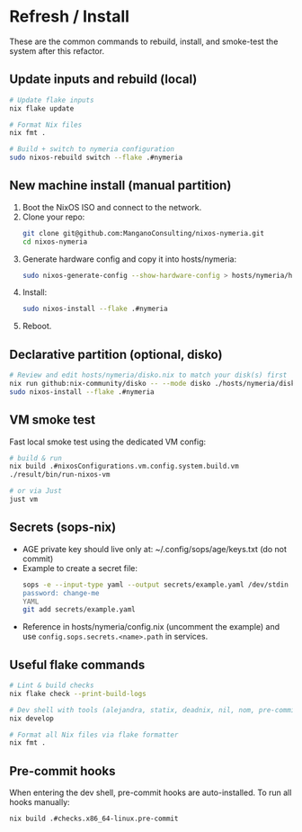 # Refresh / Install

These are the common commands to rebuild, install, and smoke-test the system after this refactor.

## Update inputs and rebuild (local)
```bash
# Update flake inputs
nix flake update

# Format Nix files
nix fmt .

# Build + switch to nymeria configuration
sudo nixos-rebuild switch --flake .#nymeria
```

## New machine install (manual partition)
1. Boot the NixOS ISO and connect to the network.
2. Clone your repo:
   ```bash
   git clone git@github.com:ManganoConsulting/nixos-nymeria.git
   cd nixos-nymeria
   ```
3. Generate hardware config and copy it into hosts/nymeria:
   ```bash
   sudo nixos-generate-config --show-hardware-config > hosts/nymeria/hardware-configuration.nix
   ```
4. Install:
   ```bash
   sudo nixos-install --flake .#nymeria
   ```
5. Reboot.

## Declarative partition (optional, disko)
```bash
# Review and edit hosts/nymeria/disko.nix to match your disk(s) first
nix run github:nix-community/disko -- --mode disko ./hosts/nymeria/disko.nix
sudo nixos-install --flake .#nymeria
```

## VM smoke test
Fast local smoke test using the dedicated VM config:
```bash
# build & run
nix build .#nixosConfigurations.vm.config.system.build.vm
./result/bin/run-nixos-vm

# or via Just
just vm
```

## Secrets (sops-nix)
- AGE private key should live only at: ~/.config/sops/age/keys.txt (do not commit)
- Example to create a secret file:
  ```bash
  sops -e --input-type yaml --output secrets/example.yaml /dev/stdin <<'YAML'
  password: change-me
  YAML
  git add secrets/example.yaml
  ```
- Reference in hosts/nymeria/config.nix (uncomment the example) and use `config.sops.secrets.<name>.path` in services.

## Useful flake commands
```bash
# Lint & build checks
nix flake check --print-build-logs

# Dev shell with tools (alejandra, statix, deadnix, nil, nom, pre-commit)
nix develop

# Format all Nix files via flake formatter
nix fmt .
```

## Pre-commit hooks
When entering the dev shell, pre-commit hooks are auto-installed. To run all hooks manually:
```bash
nix build .#checks.x86_64-linux.pre-commit
```
